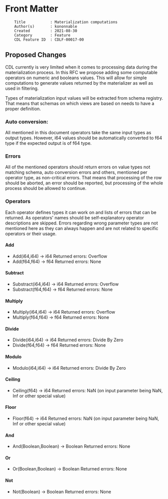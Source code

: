 # Front Matter

```
    Title           : Materialization computations
    Author(s)       : kononnable
    Created         : 2021-08-30
    Category        : Feature
    CDL Feature ID  : CDLF-00017-00
```

## Proposed Changes
CDL currently is very limited when it comes to processing data during the materialization process. In this RFC we propose adding some computable operators on numeric and booleans values. This will allow for simple computations to generate values returned by the materializer as well as used in filtering.

Types of materialization input values will be extracted from schema registry. That means that schemas on which views are based on needs to have a proper definition.
### Auto conversion:
All mentioned in this document operators take the same input types as output types. However, i64 values should be automatically converted to f64 type if the expected output is of f64 type.
### Errors
All of the mentioned operators should return errors on value types not matching schema, auto conversion errors and others, mentioned per operator type, as non-critical errors. That means that processing of the row should be aborted, an error should be reported, but processing of the whole process should be allowed to continue.

### Operators
Each operator defines types it can work on and lists of errors that can be returned. As operators' names should be self-explanatory operator descriptions are skipped. Errors regarding wrong parameter types are not mentioned here as they can always happen and are not related to specific operators or their usage.

#### Add
- Add(i64,i64) -> i64
Returned errors: Overflow
- Add(f64,f64) -> f64
Returned errors: None
#### Subtract
- Substract(i64,i64) -> i64
Returned errors: Overflow
- Substract(f64,f64) -> f64
Returned errors: None
#### Multiply
- Multiply(i64,i64) -> i64
Returned errors: Overflow
- Multiply(f64,f64) -> f64
Returned errors: None
#### Divide
- Divide(i64,i64) -> i64
Returned errors: Divide By Zero
- Divide(f64,f64) -> f64
Returned errors: None
#### Modulo
- Modulo(i64,i64) -> i64
Returned errors: Divide By Zero
#### Ceiling
- Ceiling(f64) -> i64
Returned errors: NaN (on input parameter being NaN, Inf or other special value)
#### Floor
- Floor(f64) -> i64
Returned errors: NaN (on input parameter being NaN, Inf or other special value)
#### And
- And(Boolean,Boolean) -> Boolean
Returned errors: None
#### Or
- Or(Boolean,Boolean) -> Boolean
Returned errors: None
#### Not
- Not(Boolean) -> Boolean
Returned errors: None
